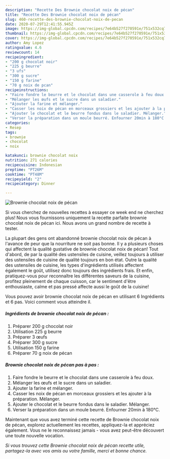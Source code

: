 ```yaml
---
description: "Recette Des Brownie chocolat noix de pécan"
title: "Recette Des Brownie chocolat noix de pécan"
slug: 460-recette-des-brownie-chocolat-noix-de-pecan
date: 2020-07-29T12:41:55.945Z
image: https://img-global.cpcdn.com/recipes/7e64b527f270591e/751x532cq70/brownie-chocolat-noix-de-pecan-photo-principale-de-la-recette.jpg
thumbnail: https://img-global.cpcdn.com/recipes/7e64b527f270591e/751x532cq70/brownie-chocolat-noix-de-pecan-photo-principale-de-la-recette.jpg
cover: https://img-global.cpcdn.com/recipes/7e64b527f270591e/751x532cq70/brownie-chocolat-noix-de-pecan-photo-principale-de-la-recette.jpg
author: Amy Lopez
ratingvalue: 4.6
reviewcount: 14
recipeingredient:
- "200 g chocolat noir"
- "225 g beurre"
- "3 ufs"
- "300 g sucre"
- "150 g farine"
- "70 g noix de pcan"
recipeinstructions:
- "Faire fondre le beurre et le chocolat dans une casserole à feu doux."
- "Mélanger les œufs et le sucre dans un saladier."
- "Ajouter la farine et mélanger."
- "Casser les noix de pécan en morceaux grossiers et les ajouter à la préparation. Mélanger."
- "Ajouter le chocolat et le beurre fondus dans le saladier. Mélanger."
- "Verser la préparation dans un moule beurré. Enfourner 20min à 180°C."
categories:
- Resep
tags:
- brownie
- chocolat
- noix

katakunci: brownie chocolat noix 
nutrition: 271 calories
recipecuisine: Indonesian
preptime: "PT26M"
cooktime: "PT48M"
recipeyield: "2"
recipecategory: Dinner

---
```



![Brownie chocolat noix de pécan](https://img-global.cpcdn.com/recipes/7e64b527f270591e/751x532cq70/brownie-chocolat-noix-de-pecan-photo-principale-de-la-recette.jpg)

Si vous cherchez de nouvelles recettes à essayer ce week end ne cherchez plus! Nous vous fournissons uniquement la recette parfaite brownie chocolat noix de pécan ici. Nous avons un grand nombre de recette à tester.

La plupart des gens ont abandonné brownie chocolat noix de pécan à l'avance de peur que la nourriture ne soit pas bonne. Il y a plusieurs choses qui affectent la qualité gustative de brownie chocolat noix de pécan! Tout d'abord, de par la qualité des ustensiles de cuisine, veillez toujours à utiliser des ustensiles de cuisine de qualité toujours en bon état. Outre la qualité des ustensiles de cuisine, les types d'ingrédients utilisés affectent également le goût, utilisez donc toujours des ingrédients frais. Et enfin, pratiquez-vous pour reconnaître les différentes saveurs de la cuisine, profitez pleinement de chaque cuisson, car le sentiment d'être enthousiaste, calme et pas pressé affecte aussi le goût de la cuisine!

<!--inarticleads1-->

Vous pouvez avoir brownie chocolat noix de pécan en utilisant 6 Ingrédients et 6 pas. Voici comment vous atteindre il.

##### Ingrédients de brownie chocolat noix de pécan :

1. Préparer 200 g chocolat noir
1. Utilisation 225 g beurre
1. Préparer 3 œufs
1. Préparer 300 g sucre
1. Utilisation 150 g farine
1. Préparer 70 g noix de pécan




<!--inarticleads2-->

##### Brownie chocolat noix de pécan pas à pas :

1. Faire fondre le beurre et le chocolat dans une casserole à feu doux.
1. Mélanger les œufs et le sucre dans un saladier.
1. Ajouter la farine et mélanger.
1. Casser les noix de pécan en morceaux grossiers et les ajouter à la préparation. Mélanger.
1. Ajouter le chocolat et le beurre fondus dans le saladier. Mélanger.
1. Verser la préparation dans un moule beurré. Enfourner 20min à 180°C.




<!--inarticleads1-->

<p>
Maintenant que vous avez terminé cette recette de Brownie chocolat noix de pécan, explorez actuellement les recettes, appliquez-la et appréciez également. Vous ne le reconnaissez jamais - vous avez peut-être découvert une toute nouvelle vocation.
</p>

<p>
<i>Si vous trouvez cette Brownie chocolat noix de pécan recette utile, partagez-la avec vos amis ou votre famille, merci et bonne chance.</i>
</p>
